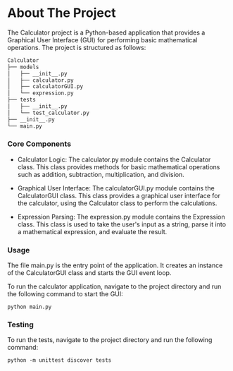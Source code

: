 # About The Project

The Calculator project is a Python-based application that provides a Graphical User Interface (GUI) for performing basic mathematical operations. The project is structured as follows:

```bash
Calculator
├── models
│   ├── __init__.py
│   ├── calculator.py
│   ├── calculatorGUI.py
│   └── expression.py
├── tests
│   ├── __init__.py
│   └── test_calculator.py
├── __init__.py
└── main.py
```

### Core Components

- Calculator Logic: The calculator.py module contains the Calculator class. This class provides methods for basic mathematical operations such as addition, subtraction, multiplication, and division.

- Graphical User Interface: The calculatorGUI.py module contains the CalculatorGUI class. This class provides a graphical user interface for the calculator, using the Calculator class to perform the calculations.

- Expression Parsing: The expression.py module contains the Expression class. This class is used to take the user's input as a string, parse it into a mathematical expression, and evaluate the result.

### Usage

The file main.py is the entry point of the application. It creates an instance of the CalculatorGUI class and starts the GUI event loop.

To run the calculator application, navigate to the project directory and run the following command to start the GUI:

```
python main.py
```

### Testing

To run the tests, navigate to the project directory and run the following command:

```
python -m unittest discover tests
```
